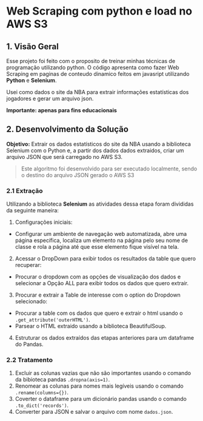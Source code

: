 # Web Scraping com python e load no AWS S3

## 1. Visão Geral

Esse projeto foi feito com o proposito de treinar minhas técnicas de programação utilizando python. O código apresenta como fazer Web Scraping em paginas de conteudo dinamico feitos em javasript utilizando **Python** e **Selenium**. 

Usei como dados o site da NBA para extrair informações estatísticas dos jogadores e gerar um arquivo json.

**Importante: apenas para fins educacionais**

## 2. Desenvolvimento da Solução

**Objetivo:** Extrair os dados estatísticos do site da NBA usando a biblioteca Selenium com o Python e, a partir dos dados dados extraidos, criar um arquivo JSON que será carregado no AWS S3.

> Este algoritmo foi desenvolvido para ser executado localmente, sendo o destino do arquivo JSON gerado o AWS S3

### 2.1 Extração

Utilizando a biblioteca **Selenium** as atividades dessa etapa foram divididas da seguinte maneira:

1. Configurações iniciais: 

 * Configurar um ambiente de navegação web automatizada, abre uma página específica, localiza um elemento na página pelo seu nome de classe e rola a página até que esse elemento fique visível na tela.

2. Acessar o DropDown para exibir todos os resultados da table que quero recuperar:

 * Procurar o dropdown com as opções de visualização dos dados e selecionar a Opção ALL para exibir todos os dados que quero extrair.

3. Procurar e extrair a Table de interesse com o option do Dropdown selecionado:

 * Procurar a table com os dados que quero e extrair o html usando o  `.get_attribute('outerHTML')`.
 * Parsear o HTML extraido usando a biblioteca BeautifulSoup.

4. Estruturar os dados extraídos das etapas anteriores para um dataframe do Pandas.

### 2.2 Tratamento

 1. Excluir as colunas vazias que não são importantes usando o comando da bibioteca pandas `.dropna(axis=1)`.
 2. Renomear as colunas para nomes mais legíveis usando o comando `.rename(columns={})`.
 3. Coverter o dataframe para um dicionário pandas usando o comando `.to_dict('records')`.
 4. Converter para JSON e salvar o arquivo com nome `dados.json`.
